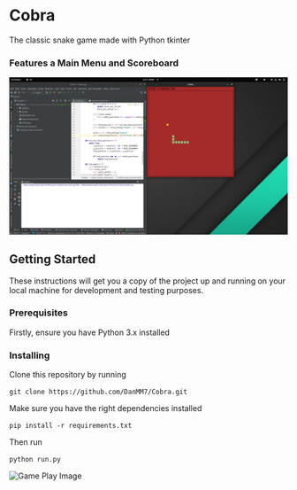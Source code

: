 # Cobra
The classic snake game made with Python tkinter

### Features a Main Menu and Scoreboard

![Game Play Image](/GamePlay.png?raw=true "Game Play")

## Getting Started

These instructions will get you a copy of the project up and running on your local machine for development and testing purposes.

### Prerequisites

Firstly, ensure you have Python 3.x installed

### Installing

Clone this repository by running

```
git clone https://github.com/DanMM7/Cobra.git
```

Make sure you have the right dependencies installed

```
pip install -r requirements.txt
```

Then run

```
python run.py
```

![Game Play Image](/GamePlay.gif?raw=true "Game Play")
